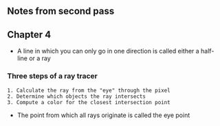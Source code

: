 ## Notes from second pass 

## Chapter 4
* A line in which you can only go in one direction is called either a half-line or a ray
### Three steps of a ray tracer
    1. Calculate the ray from the "eye" through the pixel
    2. Determine which objects the ray intersects
    3. Compute a color for the closest intersection point

* The point from which all rays originate is called the eye point
